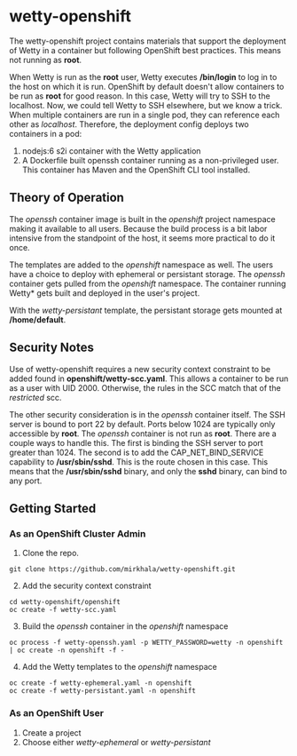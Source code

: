 # wetty-openshift
The wetty-openshift project contains materials that support the deployment of Wetty in a container but following OpenShift best practices.  This means not running as **root**.

When Wetty is run as the **root** user, Wetty executes **/bin/login** to log in to the host on which it is run.  OpenShift by default doesn't allow containers to be run as **root** for good reason.  In this case, Wetty will try to SSH to the localhost.  Now, we could tell Wetty to SSH elsewhere, but we know a trick.  When multiple containers are run in a single pod, they can reference each other as *localhost*.  Therefore, the deployment config deploys two containers in a pod:

1. nodejs:6 s2i container with the Wetty application
2. A Dockerfile built openssh container running as a non-privileged user.  This container has Maven and the OpenShift CLI tool installed.

## Theory of Operation
The *openssh* container image is built in the *openshift* project namespace making it available to all users.  Because the build process is a bit labor intensive from the standpoint of the host, it seems more practical to do it once.

The templates are added to the *openshift* namespace as well.  The users have a choice to deploy with ephemeral or persistant storage.  The *openssh* container gets pulled from the *openshift* namespace.  The container running Wetty* gets built and deployed in the user's project.

With the *wetty-persistant* template, the persistant storage gets mounted at **/home/default**.

## Security Notes
Use of wetty-openshift requires a new security context constraint to be added found in **openshift/wetty-scc.yaml**.  This allows a container to be run as a user with UID 2000.  Otherwise, the rules in the SCC match that of the *restricted* scc.

The other security consideration is in the *openssh* container itself.  The SSH server is bound to port 22 by default.  Ports below 1024 are typically only accessible by **root**.  The *openssh* container is not run as **root**.  There are a couple ways to handle this.  The first is binding the SSH server to port greater than 1024.  The second is to add the  CAP_NET_BIND_SERVICE capability to **/usr/sbin/sshd**.  This is the route chosen in this case.  This means that the **/usr/sbin/sshd** binary, and only the **sshd** binary, can bind to any port.

## Getting Started
### As an OpenShift Cluster Admin
1. Clone the repo.
```terminal
git clone https://github.com/mirkhala/wetty-openshift.git
```
2. Add the security context constraint
```terminal
cd wetty-openshift/openshift
oc create -f wetty-scc.yaml
```
3. Build the *openssh* container in the *openshift* namespace
```terminal
oc process -f wetty-openssh.yaml -p WETTY_PASSWORD=wetty -n openshift | oc create -n openshift -f -
```
4. Add the Wetty templates to the *openshift* namespace
```terminal
oc create -f wetty-ephemeral.yaml -n openshift
oc create -f wetty-persistant.yaml -n openshift
```

### As an OpenShift User
1. Create a project
2. Choose either *wetty-ephemeral* or *wetty-persistant*
